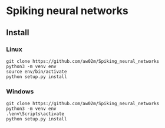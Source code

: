 # Spiking neural networks

## Install 
### Linux
```
git clone https://github.com/aw02m/Spiking_neural_networks
python3 -m venv env
source env/bin/activate
python setup.py install
```
### Windows
```
git clone https://github.com/aw02m/Spiking_neural_networks
python3 -m venv env
.\env\Scripts\activate
python setup.py install
```